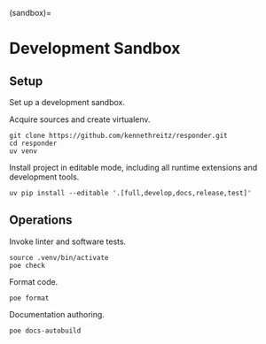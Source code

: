 (sandbox)=
# Development Sandbox

## Setup
Set up a development sandbox.

Acquire sources and create virtualenv.
```shell
git clone https://github.com/kennethreitz/responder.git
cd responder
uv venv
```

Install project in editable mode, including
all runtime extensions and development tools.
```shell
uv pip install --editable '.[full,develop,docs,release,test]'
```

## Operations
Invoke linter and software tests.
```shell
source .venv/bin/activate
poe check
```

Format code.
```shell
poe format
```

Documentation authoring.
```shell
poe docs-autobuild
```

